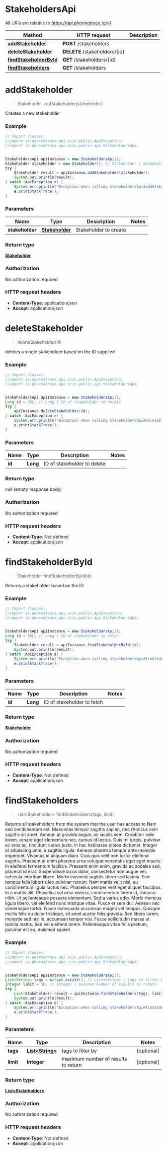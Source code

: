 # StakeholdersApi

All URIs are relative to *https://api.pharmatrace.io/v1*

Method | HTTP request | Description
------------- | ------------- | -------------
[**addStakeholder**](StakeholdersApi.md#addStakeholder) | **POST** /stakeholders | 
[**deleteStakeholder**](StakeholdersApi.md#deleteStakeholder) | **DELETE** /stakeholders/{id} | 
[**findStakeholderById**](StakeholdersApi.md#findStakeholderById) | **GET** /stakeholders/{id} | 
[**findStakeholders**](StakeholdersApi.md#findStakeholders) | **GET** /stakeholders | 


<a name="addStakeholder"></a>
# **addStakeholder**
> Stakeholder addStakeholder(stakeholder)



Creates a new stakeholder

### Example
```java
// Import classes:
//import io.pharmatrace.api.scin.public.ApiException;
//import io.pharmatrace.api.scin.public.api.StakeholdersApi;


StakeholdersApi apiInstance = new StakeholdersApi();
Stakeholder stakeholder = new Stakeholder(); // Stakeholder | Stakeholder to create
try {
    Stakeholder result = apiInstance.addStakeholder(stakeholder);
    System.out.println(result);
} catch (ApiException e) {
    System.err.println("Exception when calling StakeholdersApi#addStakeholder");
    e.printStackTrace();
}
```

### Parameters

Name | Type | Description  | Notes
------------- | ------------- | ------------- | -------------
 **stakeholder** | [**Stakeholder**](Stakeholder.md)| Stakeholder to create |

### Return type

[**Stakeholder**](Stakeholder.md)

### Authorization

No authorization required

### HTTP request headers

 - **Content-Type**: application/json
 - **Accept**: application/json

<a name="deleteStakeholder"></a>
# **deleteStakeholder**
> deleteStakeholder(id)



deletes a single stakeholder based on the ID supplied

### Example
```java
// Import classes:
//import io.pharmatrace.api.scin.public.ApiException;
//import io.pharmatrace.api.scin.public.api.StakeholdersApi;


StakeholdersApi apiInstance = new StakeholdersApi();
Long id = 56L; // Long | ID of stakeholder to delete
try {
    apiInstance.deleteStakeholder(id);
} catch (ApiException e) {
    System.err.println("Exception when calling StakeholdersApi#deleteStakeholder");
    e.printStackTrace();
}
```

### Parameters

Name | Type | Description  | Notes
------------- | ------------- | ------------- | -------------
 **id** | **Long**| ID of stakeholder to delete |

### Return type

null (empty response body)

### Authorization

No authorization required

### HTTP request headers

 - **Content-Type**: Not defined
 - **Accept**: application/json

<a name="findStakeholderById"></a>
# **findStakeholderById**
> Stakeholder findStakeholderById(id)



Returns a stakeholder based on the ID

### Example
```java
// Import classes:
//import io.pharmatrace.api.scin.public.ApiException;
//import io.pharmatrace.api.scin.public.api.StakeholdersApi;


StakeholdersApi apiInstance = new StakeholdersApi();
Long id = 56L; // Long | ID of stakeholder to fetch
try {
    Stakeholder result = apiInstance.findStakeholderById(id);
    System.out.println(result);
} catch (ApiException e) {
    System.err.println("Exception when calling StakeholdersApi#findStakeholderById");
    e.printStackTrace();
}
```

### Parameters

Name | Type | Description  | Notes
------------- | ------------- | ------------- | -------------
 **id** | **Long**| ID of stakeholder to fetch |

### Return type

[**Stakeholder**](Stakeholder.md)

### Authorization

No authorization required

### HTTP request headers

 - **Content-Type**: Not defined
 - **Accept**: application/json

<a name="findStakeholders"></a>
# **findStakeholders**
> List&lt;Stakeholder&gt; findStakeholders(tags, limit)



Returns all stakeholders from the system that the user has access to Nam sed condimentum est. Maecenas tempor sagittis sapien, nec rhoncus sem sagittis sit amet. Aenean at gravida augue, ac iaculis sem. Curabitur odio lorem, ornare eget elementum nec, cursus id lectus. Duis mi turpis, pulvinar ac eros ac, tincidunt varius justo. In hac habitasse platea dictumst. Integer at adipiscing ante, a sagittis ligula. Aenean pharetra tempor ante molestie imperdiet. Vivamus id aliquam diam. Cras quis velit non tortor eleifend sagittis. Praesent at enim pharetra urna volutpat venenatis eget eget mauris. In eleifend fermentum facilisis. Praesent enim enim, gravida ac sodales sed, placerat id erat. Suspendisse lacus dolor, consectetur non augue vel, vehicula interdum libero. Morbi euismod sagittis libero sed lacinia.  Sed tempus felis lobortis leo pulvinar rutrum. Nam mattis velit nisl, eu condimentum ligula luctus nec. Phasellus semper velit eget aliquet faucibus. In a mattis elit. Phasellus vel urna viverra, condimentum lorem id, rhoncus nibh. Ut pellentesque posuere elementum. Sed a varius odio. Morbi rhoncus ligula libero, vel eleifend nunc tristique vitae. Fusce et sem dui. Aenean nec scelerisque tortor. Fusce malesuada accumsan magna vel tempus. Quisque mollis felis eu dolor tristique, sit amet auctor felis gravida. Sed libero lorem, molestie sed nisl in, accumsan tempor nisi. Fusce sollicitudin massa ut lacinia mattis. Sed vel eleifend lorem. Pellentesque vitae felis pretium, pulvinar elit eu, euismod sapien. 

### Example
```java
// Import classes:
//import io.pharmatrace.api.scin.public.ApiException;
//import io.pharmatrace.api.scin.public.api.StakeholdersApi;


StakeholdersApi apiInstance = new StakeholdersApi();
List<String> tags = Arrays.asList(); // List<String> | tags to filter by
Integer limit = 56; // Integer | maximum number of results to return
try {
    List<Stakeholder> result = apiInstance.findStakeholders(tags, limit);
    System.out.println(result);
} catch (ApiException e) {
    System.err.println("Exception when calling StakeholdersApi#findStakeholders");
    e.printStackTrace();
}
```

### Parameters

Name | Type | Description  | Notes
------------- | ------------- | ------------- | -------------
 **tags** | [**List&lt;String&gt;**](String.md)| tags to filter by | [optional]
 **limit** | **Integer**| maximum number of results to return | [optional]

### Return type

[**List&lt;Stakeholder&gt;**](Stakeholder.md)

### Authorization

No authorization required

### HTTP request headers

 - **Content-Type**: Not defined
 - **Accept**: application/json

